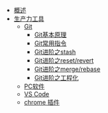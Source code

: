 <!-- _sidebar.md -->

* [概述](/)
* [生产力工具](/tools/guide.md)
    * [Git]()
        * [Git基本原理](/tools/git/git.md)
        * [Git常用指令]()
        * [Git进阶之stash ]()
        * [Git进阶之reset/revert ]()
        * [Git进阶之merge/rebase ](/tools/xcz/git/merge-and-rebase.md)
        * [Git进阶之工程化 ]()
    * [PC软件](/tools/pc.md)
    * [VS Code](/tools/vs.md)
    * [chrome 插件](/tools/chrome.md)
